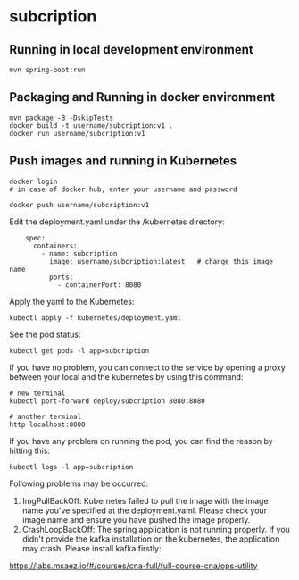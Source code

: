 # subcription

## Running in local development environment

```
mvn spring-boot:run
```

## Packaging and Running in docker environment

```
mvn package -B -DskipTests
docker build -t username/subcription:v1 .
docker run username/subcription:v1
```

## Push images and running in Kubernetes

```
docker login 
# in case of docker hub, enter your username and password

docker push username/subcription:v1
```

Edit the deployment.yaml under the /kubernetes directory:
```
    spec:
      containers:
        - name: subcription
          image: username/subcription:latest   # change this image name
          ports:
            - containerPort: 8080

```

Apply the yaml to the Kubernetes:
```
kubectl apply -f kubernetes/deployment.yaml
```

See the pod status:
```
kubectl get pods -l app=subcription
```

If you have no problem, you can connect to the service by opening a proxy between your local and the kubernetes by using this command:
```
# new terminal
kubectl port-forward deploy/subcription 8080:8080

# another terminal
http localhost:8080
```

If you have any problem on running the pod, you can find the reason by hitting this:
```
kubectl logs -l app=subcription
```

Following problems may be occurred:

1. ImgPullBackOff:  Kubernetes failed to pull the image with the image name you've specified at the deployment.yaml. Please check your image name and ensure you have pushed the image properly.
1. CrashLoopBackOff: The spring application is not running properly. If you didn't provide the kafka installation on the kubernetes, the application may crash. Please install kafka firstly:

https://labs.msaez.io/#/courses/cna-full/full-course-cna/ops-utility

